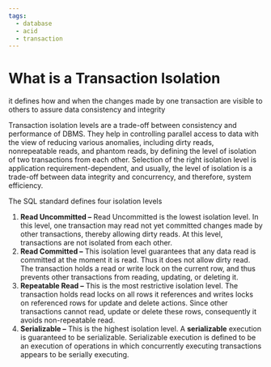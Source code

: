 ```yaml
---
tags:
  - database
  - acid
  - transaction
---
```

# What is a Transaction Isolation

it defines how and when the changes made by one transaction are visible to others to assure data consistency and integrity

Transaction isolation levels are a trade-off between consistency and performance of DBMS. They help in controlling parallel access to data with the view of reducing various anomalies, including dirty reads, nonrepeatable reads, and phantom reads, by defining the level of isolation of two transactions from each other. Selection of the right isolation level is application requirement-dependent, and usually, the level of isolation is a trade-off between data integrity and concurrency, and therefore, system efficiency.

The SQL standard defines four isolation levels  
1. ****Read Uncommitted –**** Read Uncommitted is the lowest isolation level. In this level, one transaction may read not yet committed changes made by other transactions, thereby allowing dirty reads. At this level, transactions are not isolated from each other.
2. ****Read Committed –**** This isolation level guarantees that any data read is committed at the moment it is read. Thus it does not allow dirty read. The transaction holds a read or write lock on the current row, and thus prevents other transactions from reading, updating, or deleting it.
3. ****Repeatable Read –**** This is the most restrictive isolation level. The transaction holds read locks on all rows it references and writes locks on referenced rows for update and delete actions. Since other transactions cannot read, update or delete these rows, consequently it avoids non-repeatable read.
4. ****Serializable –**** This is the highest isolation level. A __serializable__ execution is guaranteed to be serializable. Serializable execution is defined to be an execution of operations in which concurrently executing transactions appears to be serially executing.